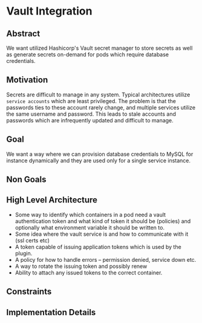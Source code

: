 # Vault Integration

## Abstract

We want utilized Hashicorp's Vault secret manager to store secrets as well as generate secrets on-demand for pods which require database credentials.

## Motivation

Secrets are difficult to manage in any system. Typical architectures utilize `service accounts` which are least privileged. The problem is that the passwords ties to these account rarely change, and multiple services utilize the same username and password. This leads to stale accounts and passwords which are infrequently updated and difficult to manage.

## Goal

We want a way where we can provision database credentials to MySQL for instance dynamically and they are used only for a single service instance.

## Non Goals

## High Level Architecture



- Some way to identify which containers in a pod need a vault authentication token and what kind of token it should be (policies) and optionally what environment variable it should be written to.
- Some idea where the vault service is and how to communicate with it (ssl certs etc)
- A token capable of issuing application tokens which is used by the plugin.
- A policy for how to handle errors – permission denied, service down etc.
- A way to rotate the issuing token and possibly renew
- Ability to attach any issued tokens to the correct container.

## Constraints

## Implementation Details
